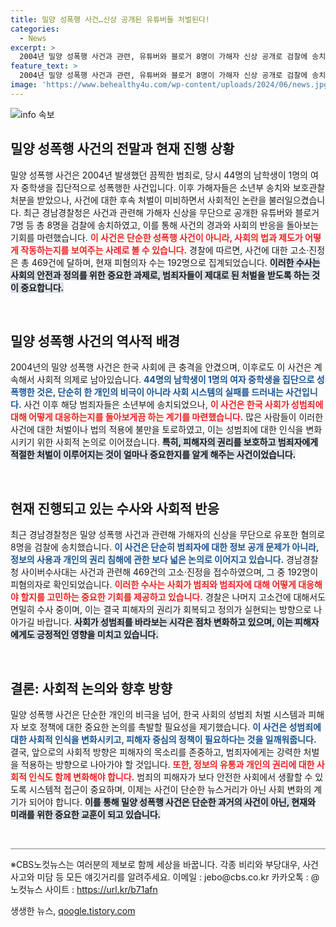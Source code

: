 ```yaml
---
title: 밀양 성폭행 사건…신상 공개된 유튜버들 처벌된다!
categories:
  - News
excerpt: >
  2004년 밀양 성폭행 사건과 관련, 유튜버와 블로거 8명이 가해자 신상 공개로 검찰에 송치됐다. 피해자와 가족의 고통을 덜기 위한 노력에 다시 불이 붙고 있다. 이 사건의 진실이 밝혀질까? 클릭해서 자세히 알아보세요!
feature_text: >
  2004년 밀양 성폭행 사건과 관련, 유튜버와 블로거 8명이 가해자 신상 공개로 검찰에 송치됐다. 피해자와 가족의 고통을 덜기 위한 노력에 다시 불이 붙고 있다. 이 사건의 진실이 밝혀질까? 클릭해서 자세히 알아보세요!
image: 'https://www.behealthy4u.com/wp-content/uploads/2024/06/news.jpg'
---
```


<p><img src="https://www.behealthy4u.com/wp-content/uploads/2024/06/news.jpg" alt="info 속보" /></p>

<h2 data-ke-size="size26">밀양 성폭행 사건의 전말과 현재 진행 상황</h2>

<p data-ke-size="size16">밀양 성폭행 사건은 2004년 발생했던 끔찍한 범죄로, 당시 44명의 남학생이 1명의 여자 중학생을 집단적으로 성폭행한 사건입니다. 이후 가해자들은 소년부 송치와 보호관찰 처분을 받았으나, 사건에 대한 후속 처벌이 미비하면서 사회적인 논란을 불러일으켰습니다. 최근 경남경찰청은 사건과 관련해 가해자 신상을 무단으로 공개한 유튜버와 블로거 7명 등 총 8명을 검찰에 송치하였고, 이를 통해 사건의 경과와 사회의 반응을 돌아보는 기회를 마련했습니다. <b><span style="color: #ee2323;">이 사건은 단순한 성폭행 사건이 아니라, 사회의 법과 제도가 어떻게 작동하는지를 보여주는 사례로 볼 수 있습니다.</span></b> 경찰에 따르면, 사건에 대한 고소·진정은 총 469건에 달하며, 현재 피혐의자 수는 192명으로 집계되었습니다. <b><span style="background-color: #21538527;">이러한 수사는 사회의 안전과 정의를 위한 중요한 과제로, 범죄자들이 제대로 된 처벌을 받도록 하는 것이 중요합니다.</span></b></p>

<p data-ke-size="size16">&nbsp;</p>

<h2 data-ke-size="size26">밀양 성폭행 사건의 역사적 배경</h2>

<p data-ke-size="size16">2004년의 밀양 성폭행 사건은 한국 사회에 큰 충격을 안겼으며, 이후로도 이 사건은 계속해서 사회적 의제로 남아있습니다. <b><span style="color: #1a5490;">44명의 남학생이 1명의 여자 중학생을 집단으로 성폭행한 것은, 단순히 한 개인의 비극이 아니라 사회 시스템의 실패를 드러내는 사건입니다.</span></b> 사건 이후 해당 범죄자들은 소년부에 송치되었으나, <b><span style="color: #ee2323;">이 사건은 한국 사회가 성범죄에 대해 어떻게 대응하는지를 돌아보게끔 하는 계기를 마련했습니다.</span></b> 많은 사람들이 이러한 사건에 대한 처벌이나 법의 적용에 불만을 토로하였고, 이는 성범죄에 대한 인식을 변화시키기 위한 사회적 논의로 이어졌습니다. <b><span style="background-color: #21538527;">특히, 피해자의 권리를 보호하고 범죄자에게 적절한 처벌이 이루어지는 것이 얼마나 중요한지를 알게 해주는 사건이었습니다.</span></b></p>

<p data-ke-size="size16">&nbsp;</p>

<h2 data-ke-size="size26">현재 진행되고 있는 수사와 사회적 반응</h2>

<p data-ke-size="size16">최근 경남경찰청은 밀양 성폭행 사건과 관련해 가해자의 신상을 무단으로 유포한 혐의로 8명을 검찰에 송치했습니다. <b><span style="color: #1a5490;">이 사건은 단순히 범죄자에 대한 정보 공개 문제가 아니라, 정보의 사용과 개인의 권리 침해에 관한 보다 넓은 논의로 이어지고 있습니다.</span></b> 경남경찰청 사이버수사대는 사건과 관련해 469건의 고소·진정을 접수하였으며, 그 중 192명이 피혐의자로 확인되었습니다. <b><span style="color: #ee2323;">이러한 수사는 사회가 범죄와 범죄자에 대해 어떻게 대응해야 할지를 고민하는 중요한 기회를 제공하고 있습니다.</span></b> 경찰은 나머지 고소건에 대해서도 면밀히 수사 중이며, 이는 결국 피해자의 권리가 회복되고 정의가 실현되는 방향으로 나아가길 바랍니다. <b><span style="background-color: #21538527;">사회가 성범죄를 바라보는 시각은 점차 변화하고 있으며, 이는 피해자에게도 긍정적인 영향을 미치고 있습니다.</span></b></p>

<p data-ke-size="size16">&nbsp;</p>

<h2 data-ke-size="size26">결론: 사회적 논의와 향후 방향</h2>

<p data-ke-size="size16">밀양 성폭행 사건은 단순한 개인의 비극을 넘어, 한국 사회의 성범죄 처벌 시스템과 피해자 보호 정책에 대한 중요한 논의를 촉발할 필요성을 제기했습니다. <b><span style="color: #1a5490;">이 사건은 성범죄에 대한 사회적 인식을 변화시키고, 피해자 중심의 정책이 필요하다는 것을 일깨워줍니다.</span></b> 결국, 앞으로의 사회적 방향은 피해자의 목소리를 존중하고, 범죄자에게는 강력한 처벌을 적용하는 방향으로 나아가야 할 것입니다. <b><span style="color: #ee2323;">또한, 정보의 유통과 개인의 권리에 대한 사회적 인식도 함께 변화해야 합니다.</span></b> 범죄의 피해자가 보다 안전한 사회에서 생활할 수 있도록 시스템적 접근이 중요하며, 이제는 사건이 단순한 뉴스거리가 아닌 사회 변화의 계기가 되어야 합니다. <b><span style="background-color: #21538527;">이를 통해 밀양 성폭행 사건은 단순한 과거의 사건이 아닌, 현재와 미래를 위한 중요한 교훈이 되고 있습니다.</span></b></p>

<p data-ke-size="size16">&nbsp;</p>

<hr style="height: 1px; border-width: 0; color: gray; background-color: gray;"/>

<p data-ke-size="size16">※CBS노컷뉴스는 여러분의 제보로 함께 세상을 바꿉니다. 각종 비리와 부당대우, 사건사고와 미담 등 모든 얘깃거리를 알려주세요. 이메일 : jebo@cbs.co.kr 카카오톡 : @노컷뉴스 사이트 : <a href="https://url.kr/b71afn">https://url.kr/b71afn</a></p>
생생한 뉴스, <a href="https://qoogle.tistory.com" rel="dofollow">qoogle.tistory.com</a>


